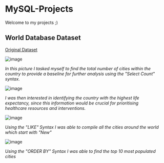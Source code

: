 # MySQL-Projects

Welcome to my projects ;)

## World Database Dataset


[Original Dataset](https://justit831-my.sharepoint.com/:u:/g/personal/danpe_justit_co_uk/Ef6vAaaYVi5FhHqKGxqnn60B9g2khoYekEIO3Y7J00UcJQ?e=pv9NNE)

![image](https://github.com/user-attachments/assets/722c1406-5477-4897-9788-f577b200cb37)

*In this picture I tasked myself to find the total number of cities within the country to provide a baseline for further analysis using the "Select Count" syntax.*

![image](https://github.com/user-attachments/assets/3a5da38c-0c00-4dc3-a2b9-283533587494)

*I was then interested in identifying the country with the highest life expectancy, since this information would be crucial for prioritising healthcare resources and interventions.*

![image](https://github.com/user-attachments/assets/d61a99cc-5b24-4823-aa0b-66f251e9913f)

*Using the "LIKE" Syntax I was able to compile all the cities around the world which start with "New"*

![image](https://github.com/user-attachments/assets/5733082a-330c-4166-b150-dd72833ddd8b)

*Using the "ORDER BY" Syntax I was able to find the top 10 most populated cities* 
